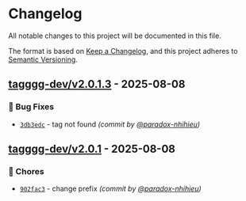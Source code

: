 # Changelog
All notable changes to this project will be documented in this file.

The format is based on [Keep a Changelog](https://keepachangelog.com/en/1.0.0/),
and this project adheres to [Semantic Versioning](https://semver.org/spec/v2.0.0.html).

## [tagggg-dev/v2.0.1.3] - 2025-08-08
### :bug: Bug Fixes
- [`3db3edc`](https://github.com/paradox-nhihieu/starter-workflows/commit/3db3edc2fd8db98d332e88d96b33e6ebed674981) - tag not found *(commit by [@paradox-nhihieu](https://github.com/paradox-nhihieu))*


## [tagggg-dev/v2.0.1] - 2025-08-08
### :wrench: Chores
- [`902fac3`](https://github.com/paradox-nhihieu/starter-workflows/commit/902fac3739012cac11b3edb1b0cb1a30b70c6fda) - change prefix *(commit by [@paradox-nhihieu](https://github.com/paradox-nhihieu))*

[tagggg-dev/v2.0.1]: https://github.com/paradox-nhihieu/starter-workflows/compare/pycommon-v2.0.1...tagggg-dev/v2.0.1
[tagggg-dev/v2.0.1.3]: https://github.com/paradox-nhihieu/starter-workflows/compare/tagggg-dev/v2.0.1.2...tagggg-dev/v2.0.1.3
